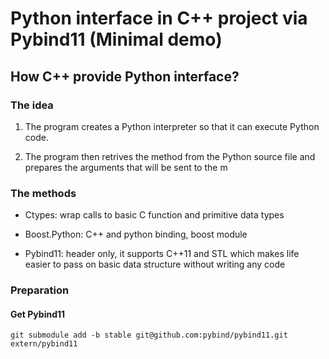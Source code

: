 # Python interface in C++ project via Pybind11 (Minimal demo)

## How C++ provide Python interface?

### The idea 

1. The program creates a Python interpreter so that it can execute Python code. 

2. The program then retrives the method from the Python source file and prepares
the arguments that will be sent to the m
   
### The methods


* Ctypes: wrap calls to basic C function and primitive data types
  
* Boost.Python: C++ and python binding, boost module

* Pybind11: header only, it supports C++11 and STL which makes life easier to pass 
  on basic data structure without writing any code
  
### Preparation

#### Get Pybind11

```
git submodule add -b stable git@github.com:pybind/pybind11.git extern/pybind11
```


   
   